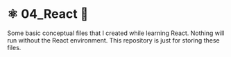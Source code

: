# ⚛️ 04_React 🧩
Some basic conceptual files that I created while learning React. 
Nothing will run without the React environment. This repository is just for storing these files.
